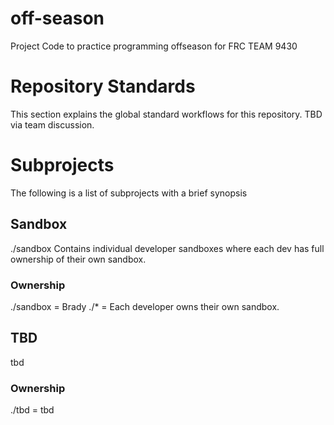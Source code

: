 # off-season
Project Code to practice programming offseason for FRC TEAM 9430

# Repository Standards
This section explains the global standard workflows for this repository. TBD via team discussion.

# Subprojects
The following is a list of subprojects with a brief synopsis 

## Sandbox
./sandbox
Contains individual developer sandboxes where each dev has full ownership of their own sandbox.

### Ownership 
./sandbox   = Brady
./\*        = Each developer owns their own sandbox.

## TBD
tbd
### Ownership 
./tbd = tbd